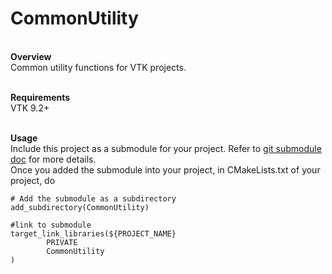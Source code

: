 # CommonUtility

<br/>**Overview** 
<br/>Common utility functions for VTK projects. 

<br/>**Requirements** 
<br/>VTK 9.2+

<br/>**Usage**
<br/>Include this project as a submodule for your project. Refer to [git submodule doc](https://git-scm.com/docs/git-submodule) for more details.
<br/>Once you added the submodule into your project, in CMakeLists.txt of your project, do
```
# Add the submodule as a subdirectory
add_subdirectory(CommonUtility)

#link to submodule
target_link_libraries(${PROJECT_NAME}
        PRIVATE
        CommonUtility
)
```
